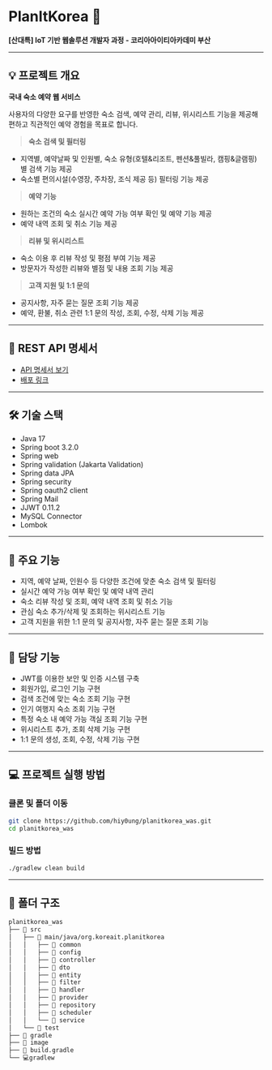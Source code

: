 # PlanItKorea 🏨
**[산대특] IoT 기반 웹솔루션 개발자 과정 - 코리아아이티아카데미 부산**

---

## 💡 프로젝트 개요
**국내 숙소 예약 웹 서비스**

사용자의 다양한 요구를 반영한 숙소 검색, 예약 관리, 리뷰, 위시리스트 기능을 제공해
편하고 직관적인 예약 경험을 목표로 합니다.

> **숙소 검색 및 필터링**
- 지역별, 예약날짜 및 인원별, 숙소 유형(호텔&리조트, 펜션&풀빌라, 캠핑&글램핑)별 검색 기능 제공
- 숙소별 편의시설(수영장, 주차장, 조식 제공 등) 필터링 기능 제공

> **예약 기능**
- 원하는 조건의 숙소 실시간 예약 가능 여부 확인 및 예약 기능 제공
- 예약 내역 조회 및 취소 기능 제공

> **리뷰 및 위시리스트**
- 숙소 이용 후 리뷰 작성 및 평점 부여 기능 제공
- 방문자가 작성한 리뷰와 별점 및 내용 조회 기능 제공

> **고객 지원 및 1:1 문의**
- 공지사항, 자주 묻는 질문 조회 기능 제공
- 예약, 환불, 취소 관련 1:1 문의 작성, 조회, 수정, 삭제 기능 제공

---

## 🔗 REST API 명세서
- [API 명세서 보기](./docs/PlanItKorea_API_명세.pdf)
- [배포 링크]()

---

## 🛠️ 기술 스택
- Java 17
- Spring boot 3.2.0
- Spring web
- Spring validation (Jakarta Validation)
- Spring data JPA
- Spring security
- Spring oauth2 client
- Spring Mail
- JJWT 0.11.2
- MySQL Connector
- Lombok

---

## 📌 주요 기능
- 지역, 예약 날짜, 인원수 등 다양한 조건에 맞춘 숙소 검색 및 필터링
- 실시간 예약 가능 여부 확인 및 예약 내역 관리
- 숙소 리뷰 작성 및 조회, 예약 내역 조회 및 취소 기능
- 관심 숙소 추가/삭제 및 조회하는 위시리스트 기능
- 고객 지원을 위한 1:1 문의 및 공지사항, 자주 묻는 질문 조회 기능

---

## 📌 담당 기능
- JWT를 이용한 보안 및 인증 시스템 구축
- 회원가입, 로그인 기능 구현
- 검색 조건에 맞는 숙소 조회 기능 구현
- 인기 여행지 숙소 조회 기능 구현
- 특정 숙소 내 예약 가능 객실 조회 기능 구현
- 위시리스트 추가, 조회 삭제 기능 구현
- 1:1 문의 생성, 조회, 수정, 삭제 기능 구현

---

## 💻 프로젝트 실행 방법
### 클론 및 폴더 이동
```bash
git clone https://github.com/hiy0ung/planitkorea_was.git
cd planitkorea_was
```

### 빌드 방법
```bash
./gradlew clean build
```

---

## 📁 폴더 구조
```md
planitkorea_was
├── 📂 src
│   ├── 📂 main/java/org.koreait.planitkorea
│   │   ├── 📂 common
│   │   ├── 📂 config
│   │   ├── 📂 controller
│   │   ├── 📂 dto
│   │   ├── 📂 entity
│   │   ├── 📂 filter
│   │   ├── 📂 handler
│   │   ├── 📂 provider
│   │   ├── 📂 repository
│   │   ├── 📂 scheduler
│   │   └── 📂 service
│   └── 📂 test
├── 📂 gradle
├── 📂 image
├── 📃 build.gradle
└── 💻gradlew
```
